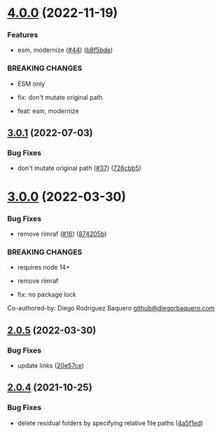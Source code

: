 # [4.0.0](https://github.com/webtorrent/fs-chunk-store/compare/v3.0.1...v4.0.0) (2022-11-19)


### Features

* esm, modernize ([#44](https://github.com/webtorrent/fs-chunk-store/issues/44)) ([b8f5bde](https://github.com/webtorrent/fs-chunk-store/commit/b8f5bde34c4ce777aadd798afee47cab44ea06a4))


### BREAKING CHANGES

* ESM only

* fix: don't mutate original path

* feat: esm, modernize

## [3.0.1](https://github.com/webtorrent/fs-chunk-store/compare/v3.0.0...v3.0.1) (2022-07-03)


### Bug Fixes

* don't mutate original path ([#37](https://github.com/webtorrent/fs-chunk-store/issues/37)) ([726cbb5](https://github.com/webtorrent/fs-chunk-store/commit/726cbb5bbd0f3e60c6c2f3f8e3b100d20727f815))

# [3.0.0](https://github.com/webtorrent/fs-chunk-store/compare/v2.0.5...v3.0.0) (2022-03-30)


### Bug Fixes

* remove rimraf ([#16](https://github.com/webtorrent/fs-chunk-store/issues/16)) ([874205b](https://github.com/webtorrent/fs-chunk-store/commit/874205bba91e3a6d55be927fa4dd1b79425e0e58))


### BREAKING CHANGES

* requires node 14+

* remove rimraf

* fix: no package lock

Co-authored-by: Diego Rodríguez Baquero <github@diegorbaquero.com>

## [2.0.5](https://github.com/webtorrent/fs-chunk-store/compare/v2.0.4...v2.0.5) (2022-03-30)


### Bug Fixes

* update links ([20e57ce](https://github.com/webtorrent/fs-chunk-store/commit/20e57cec9eda2ce345401806621eb4075e27ff29))

## [2.0.4](https://github.com/feross/fs-chunk-store/compare/v2.0.3...v2.0.4) (2021-10-25)


### Bug Fixes

* delete residual folders by specifying relative file paths ([4a5f1ed](https://github.com/feross/fs-chunk-store/commit/4a5f1ed90232ab0ddfe17b61c1c46dd437eb22f1))
